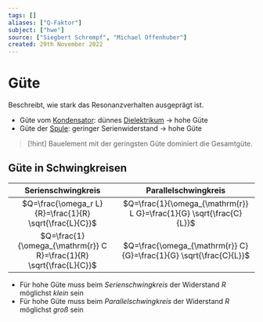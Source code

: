 ```yaml
---
tags: []
aliases: ["Q-Faktor"]
subject: ["hwe"]
source: ["Siegbert Schrempf", "Michael Offenhuber"]
created: 29th November 2022
---
```


# Güte

Beschreibt, wie stark das Resonanzverhalten ausgeprägt ist.

- Güte vom [Kondensator](../Elektrotechnik/Kapazität.md): dünnes [Dielektrikum](../Elektrotechnik/Dielektrikum.md) $\to$ hohe Güte
- Güte der [Spule](../Elektrotechnik/Induktivitäten.md): geringer Serienwiderstand $\to$ hohe Güte

> [!hint] Bauelement mit der geringsten Güte dominiert die Gesamtgüte.

## Güte in Schwingkreisen

| Serienschwingkreis | Parallelschwingkreis |
| :---: | :---: |
| $Q=\frac{\omega_r L}{R}=\frac{1}{R} \sqrt{\frac{L}{C}}$ | $Q=\frac{1}{\omega_{\mathrm{r}} L G}=\frac{1}{G} \sqrt{\frac{C}{L}}$ |
| $Q=\frac{1}{\omega_{\mathrm{r}} C R}=\frac{1}{R} \sqrt{\frac{L}{C}}$ | $Q=\frac{\omega_{\mathrm{r}} C}{G}=\frac{1}{G} \sqrt{\frac{C}{L}}$ |

- Für hohe Güte muss beim *Serienschwingkreis* der Widerstand $R$ möglichst *klein* sein 
- Für hohe Güte muss beim *Parallelschwingkreis* der Widerstand $R$ möglichst *groß* sein